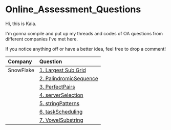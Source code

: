 # Online_Assessment_Questions
Hi, this is Kaia.

I'm gonna compile and put up my threads and codes of OA questions from different companies I've met here.

If you notice anything off or have a better idea, feel free to drop a comment!


|Company|Question|
|:---|:---|
|SnowFlake|[1. Largest Sub Grid](SnowFlake\src\LargestSubGrid)
||[2. PalindromicSequence](SnowFlake\src\PalindromicSequence)|
||[3. PerfectPairs](SnowFlake\src\PerfectPairs)|
||[4. serverSelection](SnowFlake\src\serverSelection)|
||[5. stringPatterns](SnowFlake\src\stringPatterns)|
||[6. taskScheduling](SnowFlake\src\taskScheduling)|
||[7. VowelSubstring](SnowFlake\src\VowelSubstring)
